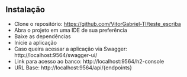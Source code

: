## Instalação

- Clone o repositório: https://github.com/VitorGabriel-TI/teste_escriba
- Abra o projeto em uma IDE de sua preferência
- Baixe as dependências
- Inicie a aplicação
- Caso queira acessar a aplicação via Swagger: http://localhost:9564/swagger-ui/
- Link para acesso ao banco: http://localhost:9564/h2-console
- URL Base: http://localhost:9564/api/{endpoints} 




